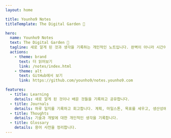 ```yaml
---
layout: home

title: Younho9 Notes
titleTemplate: The Digital Garden 🌳

hero:
  name: Younho9 Notes
  text: The Digital Garden 🌳
  tagline: 새로 알게 된 것과 생각을 기록하는 개인적인 노트입니다. 완벽이 아니라 시간이 지남에 따라 조금씩 자라는 것을 목표로 하는 디지털 정원입니다.
  actions:
    - theme: brand
      text: 더 읽어보기
      link: /notes/index.html
    - theme: alt
      text: GitHub에서 보기
      link: https://github.com/younho9/notes.younho9.com

features:
  - title: Learning
    details: 새로 알게 된 것이나 배운 것들을 기록하고 공유합니다.
  - title: Journals
    details: 하루 일지를 기록하고 회고합니다. 계획, 마일스톤, 목표를 세우고, 생산성에 대해 회고합니다.
  - title: Thoughts
    details: 기술과 개발에 대한 개인적인 생각을 기록합니다.
  - title: Glossary
    details: 용어 사전을 정리합니다.
---
```

